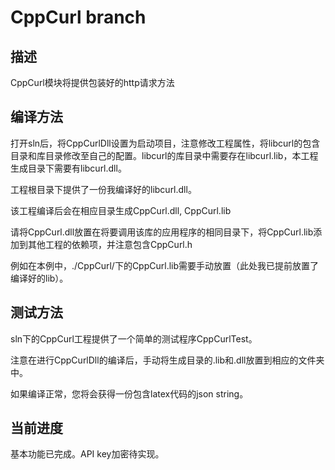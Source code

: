# CppCurl branch

## 描述

CppCurl模块将提供包装好的http请求方法

## 编译方法

打开sln后，将CppCurlDll设置为启动项目，注意修改工程属性，将libcurl的包含目录和库目录修改至自己的配置。libcurl的库目录中需要存在libcurl.lib，本工程生成目录下需要有libcurl.dll。

工程根目录下提供了一份我编译好的libcurl.dll。

该工程编译后会在相应目录生成CppCurl.dll, CppCurl.lib

请将CppCurl.dll放置在将要调用该库的应用程序的相同目录下，将CppCurl.lib添加到其他工程的依赖项，并注意包含CppCurl.h

例如在本例中，./CppCurl/下的CppCurl.lib需要手动放置（此处我已提前放置了编译好的lib）。

## 测试方法

sln下的CppCurl工程提供了一个简单的测试程序CppCurlTest。

注意在进行CppCurlDll的编译后，手动将生成目录的.lib和.dll放置到相应的文件夹中。

如果编译正常，您将会获得一份包含latex代码的json string。

## 当前进度

基本功能已完成。API key加密待实现。
